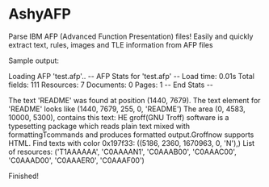 # AshyAFP
Parse IBM AFP (Advanced Function Presentation) files!
Easily and quickly extract text, rules, images and TLE information from AFP files


Sample output:

Loading AFP 'test.afp'..
-- AFP Stats for 'test.afp' --
   Load time:    0.01s
   Total fields: 111
   Resources:    7
   Documents:    0
   Pages:        1
-- End Stats --

The text 'README' was found at position (1440, 7679).
The text element for 'README' looks like (1440, 7679, 255, 0, 'README')
The area (0, 4583, 10000, 5300), contains this text: HE groff(GNU Troff) software is a typesetting package which reads plain text mixed with formattingTcommands and produces formatted output.Groffnow supports HTML.
Find texts with color 0x197f33: ((5186, 2360, 1670963, 0, 'N'),)
List of resources: ('T1AAAAAA', 'C0AAAAN1', 'C0AAAB00', 'C0AAAC00', 'C0AAAD00', 'C0AAAER0', 'C0AAAF00')

Finished!